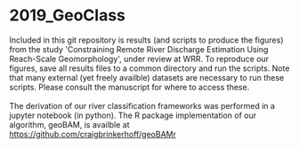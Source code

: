 # 2019_GeoClass
Included in this git repository is results (and scripts to produce the figures) from the study 'Constraining Remote River Discharge Estimation Using Reach-Scale Geomorphology', under review at WRR. To reproduce our figures, save all results files to a common directory and run the scripts. Note that many external (yet freely availble) datasets are necessary to run these scripts. Please consult the manuscript for where to access these.
<br><br>
The derivation of our river classification frameworks was performed in a jupyter notebook (in python). The R package implementation of our algorithm, geoBAM, is availble at https://github.com/craigbrinkerhoff/geoBAMr
<br><br>
